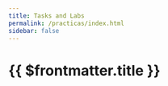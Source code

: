 ```yaml
---
title: Tasks and Labs
permalink: /practicas/index.html
sidebar: false
---
```


# {{ $frontmatter.title }}

<practicas></practicas>